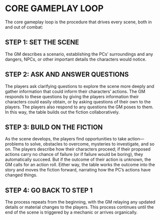 # CORE GAMEPLAY LOOP

The core gameplay loop is the procedure that drives every scene, both in and out of combat:

## STEP 1: SET THE SCENE

The GM describes a scenario, establishing the PCs’ surroundings and any dangers, NPCs, or other important details the characters would notice.

## STEP 2: ASK AND ANSWER QUESTIONS

The players ask clarifying questions to explore the scene more deeply and gather information that could inform their characters’ actions. The GM responds to these questions by giving the players information their characters could easily obtain, or by asking questions of their own to the players. The players also respond to any questions the GM poses to them. In this way, the table builds out the fiction collaboratively.

## STEP 3: BUILD ON THE FICTION

As the scene develops, the players find opportunities to take action—problems to solve, obstacles to overcome, mysteries to investigate, and so on. The players describe how their characters proceed; if their proposed actions carry no chance of failure (or if failure would be boring), they automatically succeed. But if the outcome of their action is unknown, the GM calls for an action roll. Either way, the table works the outcome into the story and moves the fiction forward, narrating how the PC’s actions have changed things.

## STEP 4: GO BACK TO STEP 1

The process repeats from the beginning, with the GM relaying any updated details or material changes to the players. This process continues until the end of the scene is triggered by a mechanic or arrives organically.
